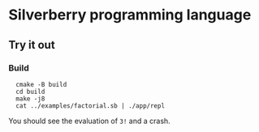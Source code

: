 # Silverberry programming language

## Try it out

### Build 

      cmake -B build
      cd build
      make -j8
      cat ../examples/factorial.sb | ./app/repl

You should see the evaluation of `3!` and a crash.
